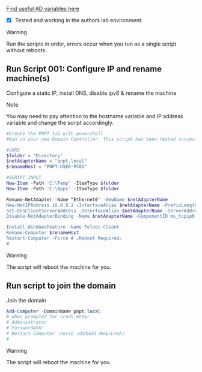 [Find useful AD variables here](https://github.com/asktechsupport/help/blob/main/posh/reusablepowershell/usefulVariables.md)

- [x] Tested and working in the authors lab environment.
> [!WARNING]
> Run the scripts in order, errors occur when you run as a single script without reboots.
## Run Script 001: Configure IP and rename machine(s)
Configure a static IP, install DNS, disable ipv6 & rename the machine
> [!NOTE]
> You may need to pay attention to the hostname variable and IP address variable and change the script accordingly.
```powershell
#Create the PNPT lab with powershell
#Run on your new Domain Controller. This script has been tested successfully in the author's lab environment.

#VARS
$folder = "Directory"
$netAdapterName = "pnpt.local"
$renameHost = "PNPT-USER-PC01"

#SCRIPT INPUT
New-Item -Path 'C:\Temp' -ItemType $folder
New-Item -Path 'C:\Apps' -ItemType $folder

Rename-NetAdapter -Name “Ethernet0" -NewName $netAdapterName
New-NetIPAddress 10.0.0.2 -InterfaceAlias $netAdapterName -PrefixLength 24
Set-DnsClientServerAddress -InterfaceAlias $netAdapterName -ServerAddresses 10.0.0.1
Disable-NetAdapterBinding -Name $netAdapterName -ComponentID ms_tcpip6

Install-WindowsFeature -Name Telnet-Client
Rename-Computer $renameHost
Restart-Computer -Force # ⚠️Reboot Required⚠️
#
```
> [!WARNING]
> The script will reboot the machine for you.

## Run script to join the domain
Join the domain
```powershell
Add-Computer -DomainName pnpt.local
# when prompted for creds enter
# Administrator
# Password456!
# Restart-Computer -Force ⚠️Reboot Required⚠️
#
```
> [!WARNING]
> The script will reboot the machine for you.

